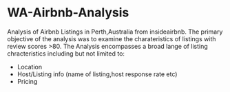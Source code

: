 # WA-Airbnb-Analysis
Analysis of Airbnb Listings in Perth,Australia from insideairbnb. The primary objective of the analysis was to examine the charateristics of listings with review scores >80. The Analysis encompasses a broad lange of listing chracteristics including but not limited to:

* Location
* Host/Listing info (name of listing,host response rate etc)
* Pricing
